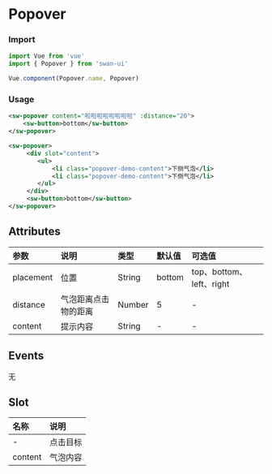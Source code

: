 # Popover

### Import
```javascript
import Vue from 'vue'
import { Popover } from 'swan-ui'

Vue.component(Popover.name, Popover)
```

### Usage
```xml
<sw-popover content="啦啦啦啦啦啦啦啦" :distance="20">
    <sw-button>bottom</sw-button>
</sw-popover>
```

```xml
<sw-popover>
     <div slot="content">
        <ul>
            <li class="popover-demo-content">下侧气泡</li>
            <li class="popover-demo-content">下侧气泡</li>
        </ul>
     </div>
     <sw-button>bottom</sw-button>
</sw-popover>
```

## Attributes

|参数|说明|类型|默认值|可选值
|:--|:--|:--|:--|:--|
|placement|位置|String|bottom|top、bottom、left、right
|distance|气泡距离点击物的距离|Number|5|-
|content|提示内容|String|-|-

## Events

无

## Slot

|名称|说明
|:--|:--|
|-|点击目标
|content|气泡内容


